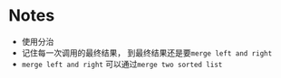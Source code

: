 # Notes 
- 使用分治
- 记住每一次调用的最终结果， 到最终结果还是要`merge left and right`
- `merge left and right` 可以通过`merge two sorted list ` 

